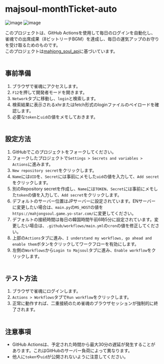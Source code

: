 # majsoul-monthTicket-auto
![image](https://github.com/4n3u/majsoul-monthTicket-auto/assets/167657823/89844790-9a47-40b7-8e65-ed07430f3917)
![image](https://github.com/4n3u/majsoul-monthTicket-auto/assets/167657823/720689fa-7237-4d85-8979-c3e768c7f1d9)

このプロジェクトは、GitHub Actionsを使用して毎日のログインを自動化し、雀魂での出席成果（8ビットリーチBGM）を達成し、毎日の運気アップのお守りを受け取るためのものです。  
このプロジェクトは[mahjong_soul_api](https://github.com/MahjongRepository/mahjong_soul_api)に基づいています。
<br/><br/>
## 事前準備

1. ブラウザで雀魂にアクセスします。
2. `F12`を押して開発者モードを開きます。
3. `Network`タブに移動し、`login`と検索します。
4. 検索結果に表示されるxhrまたはfetch形式のloginファイルのペイロードを確認します。
5. 必要な`token`と`uid`の値をメモしておきます。
<br/><br/>
## 設定方法

1. GitHubでこのプロジェクトをフォークしてください。
2. フォークしたプロジェクトで`Settings > Secrets and variables > Actions`に進みます。
3. `New repository secret`をクリックします。
4. `Name`には`UID`を、`Secret`には事前にメモした`uid`の値を入力して、`Add secret`をクリックします。
5. 別のRepository secretを作成し、`Name`には`TOKEN`、`Secret`には事前にメモした`token`の値を入力して、`Add secret`をクリックします。
6. デフォルトのサーバー位置はJPサーバーに設定されています。ENサーバーに変更したい場合は、`main.py`の`MS_HOST`の値を`https://mahjongsoul.game.yo-star.com/`に変更してください。
7. デフォルトの接続時間は毎日の韓国時間午前6時5分に設定されています。変更したい場合は、`.github/workflows/main.yml`の`cron`の値を修正してください。
8. 上部の`Actions`タブに進み、`I understand my workflows, go ahead and enable them`ボタンをクリックしてワークフローを有効にします。
9. 左側の`Workflows`から`Login to Majsoul`タブに進み、`Enable workflow`をクリックします。
<br/><br/>
## テスト方法

1. ブラウザで雀魂にログインします。
2. `Actions > Workflows`タブで`Run workflow`をクリックします。
3. 正常に動作すれば、二重接続のため雀魂のブラウザセッションが強制的に終了されます。
<br/><br/>
## 注意事項

- GitHub Actionsは、予定された時間から最大30分の遅延が発生することがあります。これはGitHubのサーバー負荷によって異なります。
- 他人に`token`や`uid`が公開されないように注意してください。
